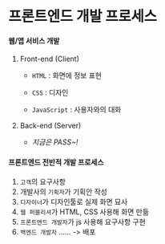 # 프론트엔드 개발 프로세스

#### 웹/앱 서비스 개발

1. Front-end (Client)

   - `HTML` : 화면에 정보 표현

   - `CSS` : 디자인
   - `JavaScript` : 사용자와의 대화

2. Back-end (Server) 

   * *지금은 PASS~!*



#### 프론트엔드 전반적 개발 프로세스

1. `고객`의 요구사항
2. 개발사의 `기획자`가 기획안 작성
3. `디자이너`가 디자인툴로 실제 화면 묘사
4. `웹 퍼블리셔`가 HTML, CSS 사용해 화면 만듦
5. `프론트엔드 개발자`가 js 사용해 요구사항 구현
6. `백엔드 개발자` ...... -> 배포





